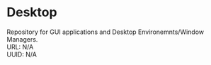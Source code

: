 # Desktop
Repository for GUI applications and Desktop Environemnts/Window Managers.  
URL: N/A  
UUID: N/A  
